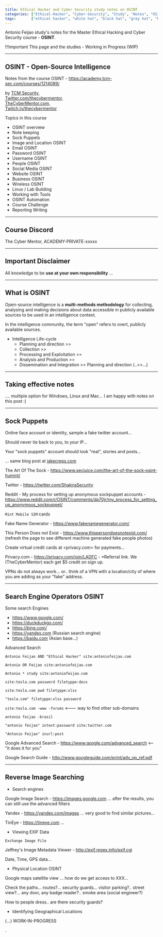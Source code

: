 ```yaml
---
title: Ethical Hacker and Cyber Security study notes on OSINT
categories: ["Ethical-Hacker", "Cyber-Security", "Study", "Notes", "OSINT"]
tags:       ["ethical hacker", "white hat", "black hat", "grey hat", "hacker", "education", "study", "linux", "networking", "bash", "python", "javascript"]
---
```


Antonio Feijao study's notes for the Master Ethical Hacking and Cyber Security course - **OSINT**.

!!!important
  This page and the studies - Working in Progress  (WIP)
  
----

## OSINT - Open-Source Intelligence

 Notes from the course OSINT - <https://academy.tcm-sec.com/courses/1214089/>

by
  [TCM Security](https://tcm-sec.com/),  
  [Twitter.com/thecybermentor](https://twitter.com/thecybermentor),  
  [TheCyberMentor.com](https://thecybermentor.com/),  
  [Twitch.tv/thecybermentor](https://twitch.tv/thecybermentor/)

Topics in this course

* OSINT overview
* Note keeping
* Sock Puppets
* Image and Location OSINT
* Email OSINT
* Password OSINT
* Username OSINT
* People OSINT
* Social Media OSINT
* Website OSINT
* Business OSINT
* Wireless OSINT
* Linux / Lab Building
* Working with Tools
* OSINT Automation
* Course Challenge
* Reporting Writing

----

## Course Discord

The Cyber Mentor, ACADEMY-PRIVATE-xxxxx

----

## Important Disclaimer

All knowledge to be **use at your own responsibility** ...

----

## What is OSINT

Open-source intelligence is a **multi-methods methodology** for collecting, analysing and making decisions about data accessible in publicly available sources to be used in an intelligence context.

In the intelligence community, the term "open" refers to overt, publicly available sources.

* Intelligence Life-cycle
  * Planning and direction >>
  * Collection >>
  * Processing and Exploitation >>
  * Analysis and Production >>
  * Dissemination and Integration >> Planning and direction (..>>...)

----

## Taking effective notes

.... multiple option for Windows, Linux and Mac... I am happy with notes on this post :)

----

## Sock Puppets

Online face account or identity, sample a fake twitter account...

Should never tie back to you, to your IP...

Your "sock puppets" account should look "real", stories and posts...

... same blog post at [jakecreps.com](https://jakecreps.com/sock-puppets/)

The Art Of The Sock - <https://www.secjuice.com/the-art-of-the-sock-osint-humint/>

Twitter - <https://twitter.com/ShakiraSecurity>

Reddit - My process for setting up anonymous sockpuppet accounts - <https://www.reddit.com/r/OSINT/comments/dp70jr/my_process_for_setting_up_anonymous_sockpuppet/>

  `Mint Mobile SIM` cards

Fake Name Generator - <https://www.fakenamegenerator.com/>

This Person Does not Exist - <https://www.thispersondoesnotexist.com/> (refresh the page to see different machine generated fake people photos)

Create virtual credit cards at <privacy.com> for payments...

Privacy.com - <https://privacy.com/join/LADFC> - *Referral link. We (TheCyberMentor) each get $5 credit on sign up.

VPNs do not always work... or.. think of a VPN with a location/city of where you are adding as your "fake" address.

----

## Search Engine Operators OSINT

Some search Engines

* <https://www.google.com/>
* <https://duckduckgo.com/>
* <https://bing.com/>
* <https://yandex.com> (Russian search engine)
* <https://baidu.com> (Asian base...)


Advanced Search

`Antonio Feijao AND "Ethical Hacker" site:antoniofeijao.com`

`Antonio OR Feijao site:antoniofeijao.com`

`Antonio * study site:antoniofeijao.com`

`site:tesla.com password filetyppe:docx`

`site:tesla.com pwd filetyppe:xlsx`

`"tesla.com" filetyppe:xlsx password`

`site:tesla.com -www -forums`   <--- way to find other sub-domains

`antonio feijao -brasil`

`"antonio feijao" intext:password site:twitter.com`

`"Antonio Feijao" inurl:post`

Google Advanced Search - <https://www.google.com/advanced_search>  <-- "it does it for you"

Google Search Guide - <http://www.googleguide.com/print/adv_op_ref.pdf>

----

## Reverse Image Searching

* Search engines

Google Image Search - <https://images.google.com> ... after the results, you can still use the advanced filters

Yandex - <https://yandex.com/images> ... very good to find similar pictures...

TinEye - <https://tineye.com> ... 


* Viewing EXIF Data

`Exchange Image File`

Jeffrey's Image Metadata Viewer - <http://exif.regex.info/exif.cgi>

Date, Time, GPS data...


* Physical Location OSINT

Google maps satellite view ... how do we get access to XXX...

Check the paths... routes?... security guards... visitor parking?.. street view?... any door, any badge reader?.. smoke area (social engineer?)

How to people dress.. are there security guards?


* Identifying Geographical Locations

(...) WORK-IN-PROGRESS




















.
